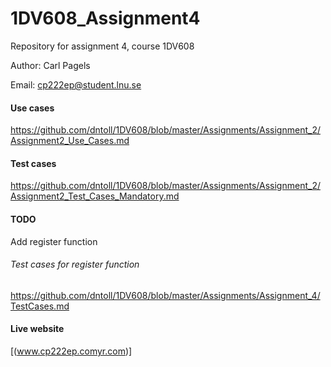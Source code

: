 # 1DV608_Assignment4

Repository for assignment 4, course 1DV608

Author: Carl Pagels

Email: cp222ep@student.lnu.se

#### Use cases
https://github.com/dntoll/1DV608/blob/master/Assignments/Assignment_2/Assignment2_Use_Cases.md
#### Test cases
https://github.com/dntoll/1DV608/blob/master/Assignments/Assignment_2/Assignment2_Test_Cases_Mandatory.md
#### TODO
Add register function
###### Test cases for register function
https://github.com/dntoll/1DV608/blob/master/Assignments/Assignment_4/TestCases.md

#### Live website
[(www.cp222ep.comyr.com)]
